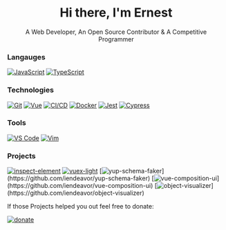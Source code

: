 
<h1 align="center">Hi there, I'm Ernest</h1>

<p align="center">A Web Developer, An Open Source Contributor & A Competitive Programmer</p>

### Langauges

[![JavaScript](https://img.shields.io/badge/-JavaScript-000?&logo=JavaScript&logoColor=ddc508)](https://github.com/iendeavor?tab=repositories&q=&type=source&language=javascript)
[![TypeScript](https://img.shields.io/badge/-TypeScript-000?&logo=TypeScript&logoColor=007ACC)](https://github.com/iendeavor?tab=repositories&q=&type=source&language=typescript)

### Technologies

[![Git](https://img.shields.io/badge/-Git-000?&logo=git)](https://git-scm.com/)
[![Vue](https://img.shields.io/badge/-Vue-000?&logo=vue.js)](https://v3.vuejs.org/)
[![CI/CD](https://img.shields.io/badge/-CI%2FCD-000?&logo=GitHub&logoColor=888)](https://github.com/features/actions)
[![Docker](https://img.shields.io/badge/-Docker-000?&logo=docker)](https://www.docker.com/)
[![Jest](https://img.shields.io/badge/-Jest-000?&logo=jest)](https://jestjs.io/)
[![Cypress](https://img.shields.io/badge/-Cypress-000?&logo=cypress)](https://www.cypress.io/)

### Tools

[![VS Code](https://img.shields.io/badge/VSCode-1f425f.svg)](https://code.visualstudio.com/)
[![Vim](https://img.shields.io/badge/-Vim-000?&logo=vim)](https://www.vim.org/)

### Projects

[![inspect-element](https://img.shields.io/badge/-🔍%20inspect%20element-000)](https://github.com/js-cosmos/inspect-element)
[![vuex-light](https://img.shields.io/badge/-vuex%20light-000?logo=Vue.js)](https://github.com/js-cosmos/vuex-light)
[![yup-schema-faker](https://img.shields.io/badge/-🃏%20yup%20schema%20faker-000?)](https://github.com/iendeavor/yup-schema-faker)
[![vue-composition-ui](https://img.shields.io/badge/-⎄%20vue%20composition%20ui-000?)](https://github.com/iendeavor/vue-composition-ui)
[![object-visualizer](https://img.shields.io/badge/-👁%20object%20visualizer-000?)](https://github.com/iendeavor/object-visualizer)

If those Projects helped you out feel free to donate:

[![donate](https://img.shields.io/badge/buy%20me%20a%20coffee-donate-orange)](https://www.paypal.com/paypalme/iendeavor)
